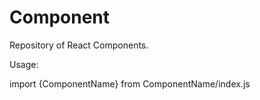 # Component
Repository of React Components.


Usage:

import {ComponentName} from ComponentName/index.js